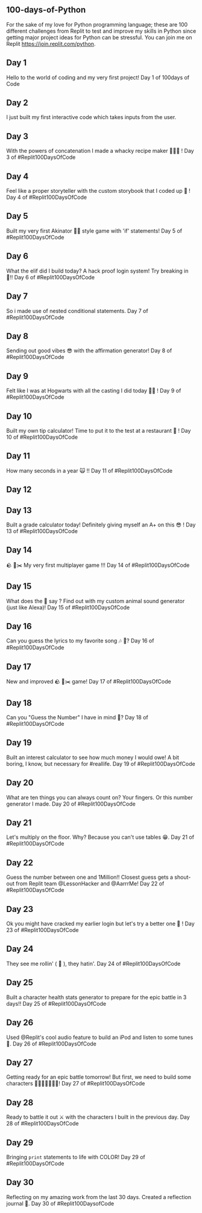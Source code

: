 ## 100-days-of-Python
For the sake of my love for Python programming language; these are 100 different challenges from Replit to test and improve my skills in Python since getting major project ideas for Python can be stressful. You can join me on Replit https://join.replit.com/python.

## Day 1
Hello to the world of coding and my very first project! Day 1 of 100days of Code

## Day 2
I just built my first interactive code which takes inputs from the user.

## Day 3
With the powers of concatenation I made a whacky recipe maker 🥓🍝🥑 ! Day 3 of #Replit100DaysOfCode

## Day 4
Feel like a proper storyteller with the custom storybook that I coded up 📖 ! Day 4 of #Replit100DaysOfCode

## Day 5
Built my very first Akinator 🧞‍♂️ style game with 'if' statements! Day 5 of #Replit100DaysOfCode 

## Day 6
What the elif did I build today? A hack proof login system! Try breaking in 👾!! Day 6 of #Replit100DaysOfCode

## Day 7
So i made use of nested conditional statements. Day 7 of #Replit100DaysOfCode

## Day 8
Sending out good vibes 😎 with the affirmation generator! Day 8 of #Replit100DaysOfCode

## Day 9
Felt like I was at Hogwarts with all the casting I did today 🏰🧙 ! Day 9 of #Replit100DaysOfCode

## Day 10
Built my own tip calculator! Time to put it to the test at a restaurant 🍕 !  Day 10 of #Replit100DaysOfCode

## Day 11
How many seconds in a year 🙀 !! Day 11 of #Replit100DaysOfCode

## Day 12

## Day 13
Built a grade calculator today! Definitely giving myself an A+ on this 😎 ! Day 13 of #Replit100DaysOfCode

## Day 14
🪨 📄✂️ My very first multiplayer game !!! Day 14 of #Replit100DaysOfCode

## Day 15
What does the 🦊 say ? Find out with my custom animal sound generator (just like Alexa)! Day 15 of #Replit100DaysOfCode

## Day 16
Can you guess the lyrics to my favorite song 🎶 🎤? Day 16 of #Replit100DaysOfCode

## Day 17
New and improved 🪨 📄✂️ game! Day 17 of #Replit100DaysOfCode

## Day 18
Can you "Guess the Number" I have in mind 🤔? Day 18 of #Replit100DaysOfCode

## Day 19
Built an interest calculator to see how much money I would owe! A bit boring, I know, but necessary for #reallife. Day 19 of #Replit100DaysOfCode

## Day 20
What are ten things you can always count on? Your fingers. Or this number generator I made. Day 20 of #Replit100DaysOfCode

## Day 21
Let's multiply on the floor. Why? Because you can't use tables 😁. Day 21 of #Replit100DaysOfCode

## Day 22
Guess the number between one and 1Million!! Closest guess gets a shout-out from Replit team @LessonHacker and @AarrrMe! Day 22 of #Replit100DaysOfCode

## Day 23
Ok you might have cracked my earlier login but let's try a better one 🔐 ! Day 23 of #Replit100DaysOfCode

## Day 24
They see me rollin' ( 🎲 ), they hatin'. Day 24 of #Replit100DaysOfCode

## Day 25
Built a character health stats generator to prepare for the epic battle in 3 days!! Day 25 of #Replit100DaysOfCode

## Day 26
Used @Replit's cool audio feature to build an iPod and listen to some tunes 🎵. Day 26 of #Replit100DaysOfCode

## Day 27
Getting ready for an epic battle tomorrow! But first, we need to build some characters 🧙🏻‍♀️🧝🏻‍♀️👺! Day 27 of #Replit100DaysOfCode

## Day 28
Ready to battle it out ⚔️ with the characters I built in the previous day.  Day 28 of #Replit100DaysOfCode

## Day 29
Bringing `print` statements to life with COLOR! Day 29 of #Replit100DaysOfCode

## Day 30
Reflecting on my amazing work from the last 30 days. Created a reflection journal 📓. Day 30 of #Replit100DaysofCode
